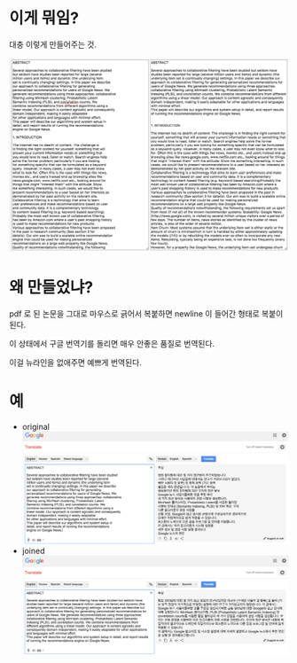 # 이게 뭐임?

대충 이렇게 만들어주는 것.

![sample](joiner.png "capture")

# 왜 만들었냐?

pdf 로 된 논문을 그대로 마우스로 긁어서 복붙하면 newline 이 들어간 형태로 복붙이 된다.

이 상태에서 구글 번역기를 돌리면 매우 안좋은 품질로 번역된다.

이걸 뉴라인을 없애주면 예쁘게 번역된다.

# 예

* original
  ![original](original.png "original translation")
* joined
  ![joined](joined.png "joined translation")
